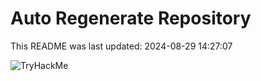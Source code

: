# Auto Regenerate Repository

This README was last updated: 2024-08-29 14:27:07

 ![TryHackMe](https://tryhackme.com/badge/533634)